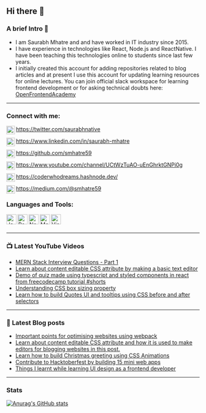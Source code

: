 ## Hi there 👋

### A brief Intro 🎩

- I am Saurabh Mhatre and and have worked in IT industry since 2015.
- I have experience in technologies like React, Node.js and ReactNative. I have been teaching this technologies online to students since last few years.
- I initially created this account for adding repositories related to blog articles and at present I use this account for updating learning resources for online lectures. You can join official slack workspace for learning frontend development or for asking technical doubts here: [OpenFrontendAcademy](https://join.slack.com/t/openfrontendacademy/shared_invite/zt-k33mgirb-QVZlozwNl7WH~~zHfKeGSQ)

---

### Connect with me:

[<img align="left" alt="twitter | Twitter" width="22px" src="https://res.cloudinary.com/dk22rcdch/image/upload/v1618043940/social-icons/5_vdg8xg.png" />][twitter]  https://twitter.com/saurabhnative  

[<img align="left" alt="linkedIn | LinkedIn" width="22px" src="https://res.cloudinary.com/dk22rcdch/image/upload/v1618044080/social-icons/6_elpkjr.png" />][linkedIn] https://www.linkedin.com/in/saurabh-mhatre  

[<img align="left" alt="github | Github" width="22px" src="https://res.cloudinary.com/dk22rcdch/image/upload/v1618043940/social-icons/2_rxsecc.png" />][github] https://github.com/smhatre59  

[<img align="left" alt="youtube | Youtube" width="22px" src="https://res.cloudinary.com/dk22rcdch/image/upload/v1618043940/social-icons/3_gzaiwk.png" />][youtube] https://www.youtube.com/channel/UCtWzTuAO-uEnGhrktGNPi0g  

[<img align="left" alt="website | Website" width="22px" src="https://res.cloudinary.com/dk22rcdch/image/upload/v1618044296/social-icons/7_huz2ns.png" />][website] https://coderwhodreams.hashnode.dev/  

[<img align="left" alt="medium | Medium" width="22px" src="https://res.cloudinary.com/dk22rcdch/image/upload/v1618043940/social-icons/4_vuxftg.png" />][medium]  https://medium.com/@smhatre59

### Languages and Tools:

<img align="left" alt="JavaScript" width="26px" src="https://res.cloudinary.com/dk22rcdch/image/upload/v1618044727/social-icons/9_j9sp8d.png" />
<img align="left" alt="React" width="26px" src="https://res.cloudinary.com/dk22rcdch/image/upload/v1618044727/social-icons/8_cgeodm.png" />
<img align="left" alt="Node.js" width="26px" src="https://res.cloudinary.com/dk22rcdch/image/upload/v1618044727/social-icons/10_zckapi.png" />
<img align="left" alt="MongoDB" width="26px" src="https://res.cloudinary.com/dk22rcdch/image/upload/v1618044727/social-icons/11_qjt22r.png" />
<img align="left" alt="Visual Studio Code" width="26px" src="https://res.cloudinary.com/dk22rcdch/image/upload/v1618044727/social-icons/12_mbqvko.png" />

<br/>
<br/>

---

### 📺 Latest YouTube Videos

<!-- YOUTUBE:START -->

- [MERN Stack Interview Questions - Part 1](https://www.youtube.com/watch?v=Y6AoDw93bXk)
- [Learn about content editable CSS attribute by making a basic text editor](https://www.youtube.com/watch?v=qGYQdOSmiQk)
- [Demo of quiz made using typescript and styled components in react from freecodecamp tutorial #shorts](https://www.youtube.com/watch?v=esylHmoyKcI)
- [Understanding CSS box sizing property](https://www.youtube.com/watch?v=2JB1NlJ5YUc)
- [Learn how to build Quotes UI and tooltips using CSS before and after selectors](https://www.youtube.com/watch?v=5k2kDp0fbSI)
<!-- YOUTUBE:END -->

---

### 📘 Latest Blog posts

<!-- BLOG-POST-LIST:START -->
- [Important points for optimising websites using webpack](https://coderwhodreams.hashnode.dev/important-points-for-optimising-websites-using-webpack)
- [Learn about content editable CSS attribute and how it is used to make editors for blogging websites in this post.](https://coderwhodreams.hashnode.dev/learn-about-content-editable-css-attribute-and-how-it-is-used-to-make-editors-for-blogging-websites-in-this-post)
- [Learn how to build Christmas greeting using CSS Animations](https://coderwhodreams.hashnode.dev/learn-how-to-build-christmas-greeting-using-css-animations)
- [Contribute to Hacktoberfest by building 15 mini web apps](https://coderwhodreams.hashnode.dev/contribute-to-hacktoberfest-by-building-15-mini-web-apps)
- [Things I learnt while learning UI design as a frontend developer](https://coderwhodreams.hashnode.dev/things-i-learnt-while-learning-ui-design-as-a-frontend-developer)
<!-- BLOG-POST-LIST:END -->

---

### Stats

[![Anurag's GitHub stats](https://github-readme-stats.vercel.app/api?username=codeclassifiers&show_icons=true)](https://github.com/anuraghazra/github-readme-stats)

[twitter]: https://twitter.com/saurabhnative
[linkedIn]: https://www.linkedin.com/in/saurabh-mhatre
[github]: https://github.com/smhatre59
[youtube]: https://www.youtube.com/channel/UCtWzTuAO-uEnGhrktGNPi0g 
[website]: https://coderwhodreams.hashnode.dev/
[medium]: https://medium.com/@smhatre59
